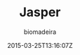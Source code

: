 ---
title: "Jasper"
github: https://github.com/biomadeira/jasper
demo: https://biomadeira.github.io/jasper/
author: biomadeira
ssg:
  - Jekyll
cms:
  - No Cms
date: 2015-03-25T13:16:07Z
github_branch: master
description: "Full-featured Jekyll port of Ghost's default theme Casper 👻"
---